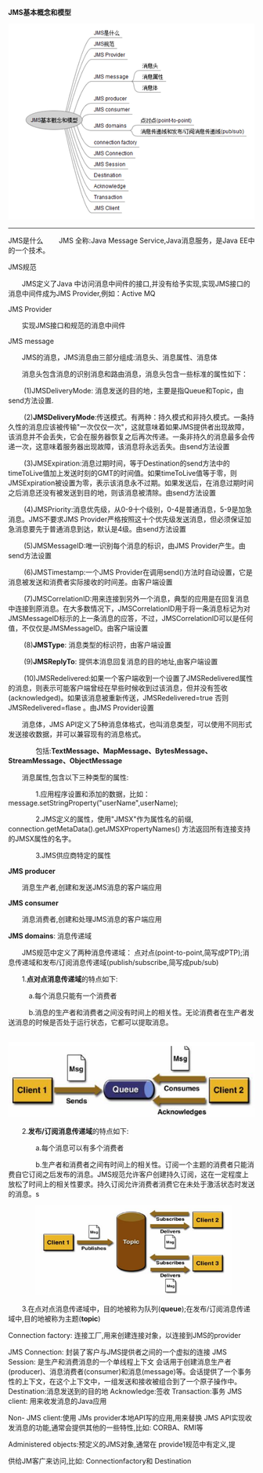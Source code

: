 **JMS基本概念和模型**

![](./img/549850-20161126151607221-1174931714.png)

-------------------------------------------------------------------------------------------

JMS是什么
　　JMS 全称:Java Message Service,Java消息服务，是Java EE中的一个技术。

JMS规范

　　JMS定义了Java 中访问消息中间件的接口,并没有给予实现,实现JMS接口的消息中间件成为JMS Provider,例如：Active MQ

JMS Provider

　　实现JMS接口和规范的消息中间件

JMS message

　　JMS的消息，JMS消息由三部分组成:消息头、消息属性、消息体

　　消息头包含消息的识别消息和路由消息，消息头包含一些标准的属性如下：

　　 (1)JMSDeliveryMode: 消息发送的目的地，主要是指Queue和Topic，由send方法设置.

　　 (2)**JMSDeliveryMode**:传送模式。有两种：持久模式和非持久模式。一条持久性的消息应该被传输"一次仅仅一次"，这就意味着如果JMS提供者出现故障，该消息并不会丢失，它会在服务器恢复之后再次传递。一条非持久的消息最多会传递一次，这意味着服务器出现故障，该消息将永远丢失。由send方法设置

　　 (3)JMSExpiration:消息过期时间，等于Destination的send方法中的timeToLive值加上发送时刻的GMT的时间值。如果timeToLive值等于零，则JMSExpiration被设置为零，表示该消息永不过期。如果发送后，在消息过期时间之后消息还没有被发送到目的地，则该消息被清除。由send方法设置

　　 (4)JMSPriority:消息优先级，从0-9十个级别，0-4是普通消息，5-9是加急消息。JMS不要求JMS Provider严格按照这十个优先级发送消息，但必须保证加急消息要先于普通消息到达，默认是4级。由send方法设置

　　 (5)JMSMessageID:唯一识别每个消息的标识，由JMS Provider产生。由send方法设置

　　 (6)JMSTimestamp:一个JMS Provider在调用send()方法时自动设置，它是消息被发送和消费者实际接收的时间差。由客户端设置

　　 (7)JMSCorrelationID:用来连接到另外一个消息，典型的应用是在回复消息中连接到原消息。在大多数情况下，JMSCorrelationID用于将一条消息标记为对JMSMessageID标示的上一条消息的应答，不过，JMSCorrelationID可以是任何值，不仅仅是JMSMessageID。由客户端设置

　　 (8)**JMSType**: 消息类型的标识符，由客户端设置

　　 (9)**JMSReplyTo**: 提供本消息回复消息的目的地址,由客户端设置

　　 (10)JMSRedelivered:如果一个客户端收到一个设置了JMSRedelivered属性的消息，则表示可能客户端曾经在早些时候收到过该消息，但并没有签收(acknowledged)。如果该消息被重新传送，JMSRedelivered=true 否则 JMSRedelivered=flase 。由JMS Provider设置

　　消息体，JMS API定义了5种消息体格式，也叫消息类型，可以使用不同形式发送接收数据，并可以兼容现有的消息格式。

　　　　包括:**TextMessage、MapMessage、BytesMessage、StreamMessage、ObjectMessage**

　　消息属性,包含以下三种类型的属性:

　　　　1.应用程序设置和添加的数据，比如：message.setStringProperty("userName",userName);

　　　　2.JMS定义的属性，使用"JMSX"作为属性名的前缀, connection.getMetaData().getJMSXPropertyNames() 方法返回所有连接支持的JMSX属性的名字。

　　　　3.JMS供应商特定的属性

**JMS producer**

　　消息生产者,创建和发送JMS消息的客户端应用

**JMS consumer**

　　消息消费者,创建和处理JMS消息的客户端应用

**JMS domains**: 消息传递域

　　JMS规范中定义了两种消息传递域： 点对点(point-to-point,简写成PTP);消息传递域和发布/订阅消息传递域(publish/subscribe,简写成pub/sub)

　　1.**点对点消息传递域**的特点如下:

　　　a.每个消息只能有一个消费者

　　　b.消息的生产者和消费者之间没有时间上的相关性。无论消费者在生产者发送消息的时候是否处于运行状态，它都可以提取消息。

​      ![](./img/549850-20161126150602675-2014151759.png)

　　2.**发布/订阅消息传递域**的特点如下:

　　　　a.每个消息可以有多个消费者

　　　　b.生产者和消费者之间有时间上的相关性。订阅一个主题的消费者只能消费自它订阅之后发布的消息。JMS规范允许客户创建持久订阅，这在一定程度上放松了时间上的相关性要求。持久订阅允许消费者消费它在未处于激活状态时发送的消息。s

　　　　![](./img/549850-20161126150838721-868749780.png)

　　3.在点对点消息传递域中，目的地被称为队列(**queue**);在发布/订阅消息传递域中,目的地被称为主题(**topic**)

 

Connection factory: 连接工厂,用来创建连接对象，以连接到JMS的provider

JMS Connection: 封装了客户与JMS提供者之间的一个虚拟的连接
JMS Session: 是生产和消费消息的一个单线程上下文
会话用于创建消息生产者(producer)、消息消费者(consumer)和消息(message)等。会话提供了一个事务性的上下文，在这个上下文中，一组发送和接收被组合到了一个原子操作中。
Destination:消息发送到的目的地
Acknowledge:签收
Transaction:事务
JMS client: 用来收发消息的Java应用

Non- JMS client:使用 JMs provider本地API写的应用,用来替换 JMS API实现收发消息的功能,通常会提供其他的一些特性,比如: CORBA、RMI等

 Administered objects:预定义的JMS对象,通常在 provide1规范中有定义,提

供给JM客广来访问,比如: Connectionfactory和 Destination
